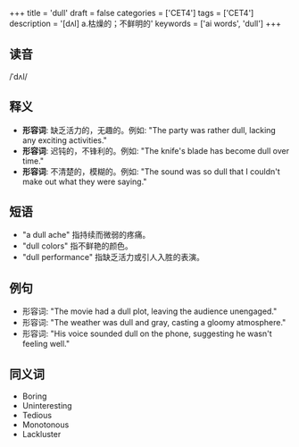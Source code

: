+++
title = 'dull'
draft = false
categories = ['CET4']
tags = ['CET4']
description = '[dʌl] a.枯燥的；不鲜明的'
keywords = ['ai words', 'dull']
+++

## 读音
/ˈdʌl/

## 释义
- **形容词**: 缺乏活力的，无趣的。例如: "The party was rather dull, lacking any exciting activities."
- **形容词**: 迟钝的，不锋利的。例如: "The knife's blade has become dull over time."
- **形容词**: 不清楚的，模糊的。例如: "The sound was so dull that I couldn't make out what they were saying."

## 短语
- "a dull ache" 指持续而微弱的疼痛。
- "dull colors" 指不鲜艳的颜色。
- "dull performance" 指缺乏活力或引人入胜的表演。

## 例句
- 形容词: "The movie had a dull plot, leaving the audience unengaged."
- 形容词: "The weather was dull and gray, casting a gloomy atmosphere."
- 形容词: "His voice sounded dull on the phone, suggesting he wasn't feeling well."

## 同义词
- Boring
- Uninteresting
- Tedious
- Monotonous
- Lackluster

